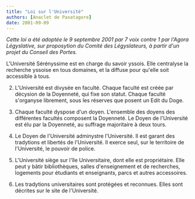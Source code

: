 ```yaml
---
title: "Loi sur l'Université"
authors: [Anaclet de Paxatagore]
date: 2001-09-09
---
```


_Cette loi a été adoptée le 9 septembre 2001 par 7 voix contre 1 par l'Agora Légyslative, sur proposytion du Comité des Légyslateurs, à partir d'un projet du Conseil des Portes._


 L'Université Sérényssime est en charge du savoir yssois. Elle centralyse la recherche yssoise en tous domaines, et la diffuse pour qu'elle soit accessible à tous.

2. L'Université est divysée en faculté.
Chaque faculté est créée par décysion de la Doyenneté, qui fixe son statut. Chaque faculté s'organyse librement, sous les réserves que posent un Edit du Doge.

3. Chaque faculté dyspose d'un doyen.
L'ensemble des doyens des différentes facultés composent la Doyenneté.
Le Doyen de l'Université est élu par la Doyenneté, au suffrage majoritaire à deux tours.

4. Le Doyen de l'Université adminystre l'Université. Il est garant des tradytions et libertés de l'Université. Il exerce seul, sur le territoire de l'Université, le pouvoir de police.

5. L'Université siège sur l'île Universitaire, dont elle est propriétaire. Elle peut y bâtir bibliothèques, salles d'enseignement et de recherches, logements pour étudiants et enseignants, parcs et autres accessoires.

6. Les tradytions universitaires sont protégées et reconnues. Elles sont décrites sur le site de l'Université.